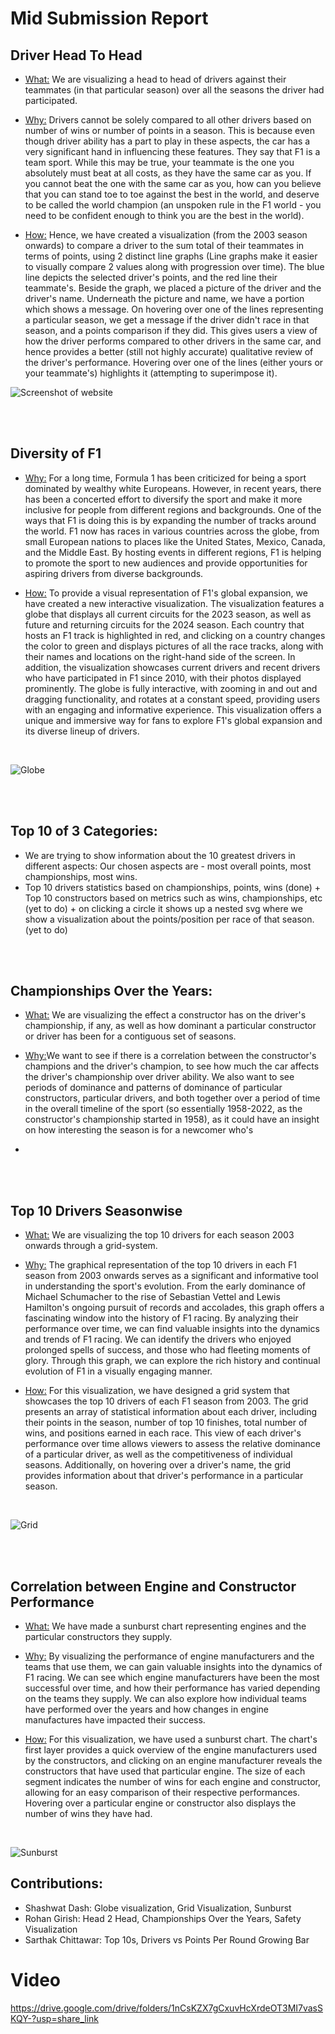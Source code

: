 # Mid Submission Report

## Driver Head To Head
* <u>What:</u> We are visualizing a head to head of drivers against their teammates (in that particular season) over all the seasons the driver had participated.

* <u>Why:</u> Drivers cannot be solely compared to all other drivers based on number of wins or number of points in a season. This is because even though driver ability has a part to play in these aspects, the car has a very significant hand in influencing these features. They say that F1 is a team sport. While this may be true, your teammate is the one you absolutely must beat at all costs, as they have the same car as you. If you cannot beat the one with the same car as you, how can you believe that you can stand toe to toe against the best in the world, and deserve to be called the world champion (an unspoken rule in the F1 world - you need to be confident enough to think you are the best in the world).

* <u>How:</u> Hence, we have created a visualization (from the 2003 season onwards) to compare a driver to the sum total of their teammates in terms of points, using 2 distinct line graphs (Line graphs make it easier to visually compare 2 values along with progression over time). The blue line depicts the selected driver's points, and the red line their teammate's. Beside the graph, we placed a picture of the driver and the driver's name. Underneath the picture and name, we have a portion which shows a message. On hovering over one of the lines representing a particular season, we get a message if the driver didn't race in that season, and a points comparison if they did. This gives users a view of how the driver performs compared to other drivers in the same car, and hence provides a better (still not highly accurate) qualitative review of the driver's performance. Hovering over one of the lines (either yours or your teammate's) highlights it (attempting to superimpose it).

![Screenshot of website](./WebsitePic.png)


<br><br>

## Diversity of F1

* <u>Why:</u> For a long time, Formula 1 has been criticized for being a sport dominated by wealthy white Europeans. However, in recent years, there has been a concerted effort to diversify the sport and make it more inclusive for people from different regions and backgrounds.
One of the ways that F1 is doing this is by expanding the number of tracks around the world. F1 now has races in various countries across the globe, from small European nations to places like the United States, Mexico, Canada, and the Middle East. By hosting events in different regions, F1 is helping to promote the sport to new audiences and provide opportunities for aspiring drivers from diverse backgrounds.

* <u>How:</u> To provide a visual representation of F1's global expansion, we have created a new interactive visualization. The visualization features a globe that displays all current circuits for the 2023 season, as well as future and returning circuits for the 2024 season. Each country that hosts an F1 track is highlighted in red, and clicking on a country changes the color to green and displays pictures of all the race tracks, along with their names and locations on the right-hand side of the screen. In addition, the visualization showcases current drivers and recent drivers who have participated in F1 since 2010, with their photos displayed prominently. The globe is fully interactive, with zooming in and out and dragging functionality, and rotates at a constant speed, providing users with an engaging and informative experience. This visualization offers a unique and immersive way for fans to explore F1's global expansion and its diverse lineup of drivers.

<br>

![Globe](./tracksOnGlobe.png)

<br><br>

## Top 10 of 3 Categories:
* We are trying to show information about the 10 greatest drivers in different aspects: Our chosen aspects are - most overall points, most championships, most wins.
* Top 10 drivers statistics based on championships, points, wins (done) + Top 10 constructors based on metrics such as wins, championships, etc (yet to do) + on clicking a circle it shows up a nested svg where we show a visualization about the points/position per race of that season.(yet to do)

<br><br>

## Championships Over the Years:
* <u>What:</u> We are visualizing the effect a constructor has on the driver's championship, if any, as well as how dominant a particular constructor or driver has been for a contiguous set of seasons.

* <u>Why:</u>We want to see if there is a correlation between the constructor's champions and the driver's champion, to see how much the car affects the driver's championship over driver ability. We also want to see periods of dominance and patterns of dominance of particular constructors, particular drivers, and both together over a period of time in the overall timeline of the sport (so essentially 1958-2022, as the constructor's championship started in 1958), as it could have an insight on how interesting the season is for a newcomer who's 

* 
<br><br>

## Top 10 Drivers Seasonwise

* <u>What:</u> We are visualizing the top 10 drivers for each season 2003 onwards through a grid-system.

* <u>Why:</u> The graphical representation of the top 10 drivers in each F1 season from 2003 onwards serves as a significant and informative tool in understanding the sport's evolution. From the early dominance of Michael Schumacher to the rise of Sebastian Vettel and Lewis Hamilton's ongoing pursuit of records and accolades, this graph offers a fascinating window into the history of F1 racing. By analyzing their performance over time, we can find valuable insights into the dynamics and trends of F1 racing. We can identify the drivers who enjoyed prolonged spells of success, and those who had fleeting moments of glory. Through this graph, we can explore the rich history and continual evolution of F1 in a visually engaging manner.

* <u>How:</u> For this visualization, we have designed a grid system that showcases the top 10 drivers of each F1 season from 2003. The grid presents an array of statistical information about each driver, including their points in the season, number of top 10 finishes, total number of wins, and positions earned in each race. This view of each driver's performance over time allows viewers to assess the relative dominance of a particular driver, as well as the competitiveness of individual seasons. Additionally, on hovering over a driver's name, the grid provides information about that driver's performance in a particular season. 

<br>

![Grid](./top10Grid.png)

<br><br>

## Correlation between Engine and Constructor Performance

* <u>What:</u> We have made a sunburst chart representing engines and the particular constructors they supply.

* <u>Why:</u> By visualizing the performance of engine manufacturers and the teams that use them, we can gain valuable insights into the dynamics of F1 racing. We can see which engine manufacturers have been the most successful over time, and how their performance has varied depending on the teams they supply. We can also explore how individual teams have performed over the years and how changes in engine manufactures have impacted their success. 

* <u>How:</u> For this visualization, we have used a sunburst chart. The chart's first layer provides a quick overview of the engine manufacturers used by the constructors, and clicking on an engine manufacturer reveals the constructors that have used that particular engine. The size of each segment indicates the number of wins for each engine and constructor, allowing for an easy comparison of their respective performances.
Hovering over a particular engine or constructor also displays the number of wins they have had. 

<br>

![Sunburst](./sunburst.png)


## Contributions:
* Shashwat Dash: Globe visualization, Grid Visualization, Sunburst
* Rohan Girish: Head 2 Head, Championships Over the Years, Safety Visualization
* Sarthak Chittawar: Top 10s, Drivers vs Points Per Round Growing Bar

# Video
https://drive.google.com/drive/folders/1nCsKZX7gCxuvHcXrdeOT3MI7vasSKQY-?usp=share_link